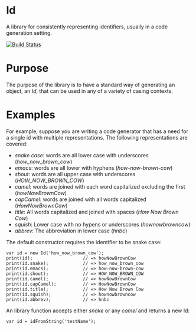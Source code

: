 # Id


A library for consistently representing identifiers, usually in a code
generation setting.

[![Build Status](https://drone.io/github.com/patefacio/id/status.png)](https://drone.io/github.com/patefacio/id/latest)

# Purpose

The purpose of the library is to have a standard way of generating an
object, an _Id_, that can be used in any of a variety of casing
contexts.

# Examples

For example, suppose you are writing a code generator that has a need
for a single id with multiple representations. The following
representations are covered:

 * _snake case_: words are all lower case with underscores (_how\_now\_brown\_cow_)
 * _emacs_: words are all lower with hyphens (_how-now-brown-cow_)
 * _shout_: words are all upper case with underscores (_HOW\_NOW\_BROWN\_COW_)
 * _camel_: words are joined with each word capitalized excluding the first (_howNowBrownCow_)
 * _capCamel_: words are joined with all words capitalized (_HowNowBrownCow_)
 * _title_: All words capitalized and joined with spaces (_How Now Brown Cow_)
 * _squish_: Lower case with no hypens or underscores (_hownowbrowncow_)
 * _abbrev_: The abbreviation in lower case (_hnbc_)

The default constructor requires the identifier to be snake case:

    var id = new Id('how_now_brown_cow');
    print(id);                   // => howNowBrownCow        
    print(id.snake);             // => how_now_brown_cow     
    print(id.emacs);             // => how-now-brown-cow     
    print(id.shout);             // => HOW_NOW_BROWN_COW     
    print(id.camel);             // => howNowBrownCow        
    print(id.capCamel);          // => HowNowBrownCow        
    print(id.title);             // => How Now Brown Cow     
    print(id.squish);            // => hownowbrowncow        
    print(id.abbrev);            // => hnbc                  

An library function accepts either _snake_ or any _camel_ and returns a new Id:

    var id = idFromString('testName');




